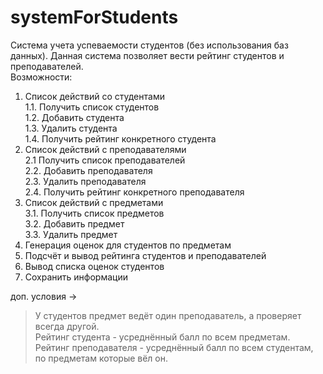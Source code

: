 # systemForStudents
Система учета успеваемости студентов (без использования баз данных).
Данная система позволяет вести рейтинг студентов и преподавателей.<br/>
Возможности:
1. Список действий со студентами<br/>
1.1. Получить список студентов<br/>
1.2. Добавить студента<br/>
1.3. Удалить студента<br/>
1.4. Получить рейтинг конкретного студента<br/>
2. Список действий с преподавателями<br/>
          2.1 Получить список преподавателей<br/>
          2.2. Добавить преподавателя<br/>
          2.3. Удалить преподавателя<br/>
          2.4. Получить рейтинг конкретного преподавателя<br/>
3. Список действий с предметами<br/>
          3.1. Получить список предметов<br/>
          3.2. Добавить предмет<br/>
          3.3. Удалить предмет<br/>
5. Генерация оценок для студентов по предметам
6. Подсчёт и вывод рейтинга студентов и преподавателей
7. Вывод списка оценок студентов
8. Сохранить информации


доп. условия ->
> У студентов предмет ведёт один преподаватель, а проверяет всегда другой.<br/>
> Рейтинг студента - усреднённый балл по всем предметам.<br/>
> Рейтинг преподавателя - усреднённый балл по всем студентам, по предметам которые вёл он.<br/>
